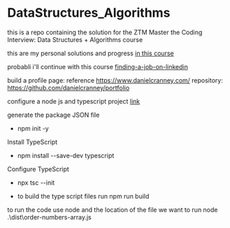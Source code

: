 # DataStructures_Algorithms
this is a repo containing the solution for the ZTM  Master the Coding Interview: Data Structures + Algorithms course


this are my personal solutions and progress [in this course](https://www.udemy.com/course/master-the-coding-interview-data-structures-algorithms)


probabli i'll continue with this course [finding-a-job-on-linkedin](https://www.linkedin.com/learning/finding-a-job-on-linkedin)

build a profile page:
reference https://www.danielcranney.com/
repository: https://github.com/danielcranney/portfolio

configure a node js and typescript project
[link](https://medium.com/@induwara99/a-step-by-step-guide-to-setting-up-a-node-js-project-with-typescript-6df4481cb335)

generate the package JSON file
* npm init -y

Install TypeScript
* npm install --save-dev typescript

Configure TypeScript
* npx tsc --init

- to build the type script files run
npm run build

to run the code
use node and the location of the file we want to run
node .\dist\order-numbers-array.js
